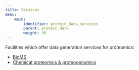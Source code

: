 ```yaml
---
title: Services
menu:
    main:
        identifier: protein_data_services
        parent: protein_data
        weight: 30
---
```

Facilities which offer data generation services for proteomics:
* [BioMS](https://bioms.se/)
* [Chemical proteomics & proteogenomics](https://www.scilifelab.se/facilities/chemical-proteomics-proteogenomics/)
